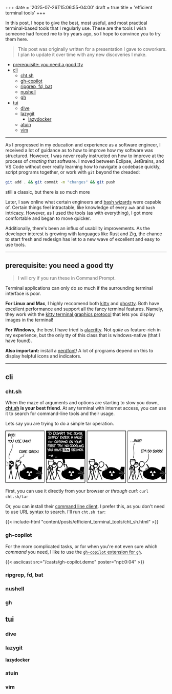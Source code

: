 +++
date = '2025-07-26T15:06:55-04:00'
draft = true
title = 'efficient terminal tools'
+++

In this post, I hope to give the best, most useful, and most practical terminal-based tools that I regularly use. These are the tools I wish someone had forced me to try years ago, so I hope to convince you to try them here.

> This post was originally written for a presentation I gave to coworkers. I plan to update it over time with any new discoveries I make.

<!-- mdformat-toc start --slug=github --no-anchors --maxlevel=6 --minlevel=1 -->

- [prerequisite: you need a good tty](#prerequisite-you-need-a-good-tty)
- [cli](#cli)
  - [cht.sh](#chtsh)
  - [gh-copilot](#gh-copilot)
  - [ripgrep, fd, bat](#ripgrep-fd-bat)
  - [nushell](#nushell)
  - [gh](#gh)
- [tui](#tui)
  - [dive](#dive)
  - [lazygit](#lazygit)
    - [lazydocker](#lazydocker)
  - [atuin](#atuin)
  - [vim](#vim)

<!-- mdformat-toc end -->

---

As I progressed in my education and experience as a software engineer, I received a lot of guidance as to how to improve how my software was structured. However, I was never really instructed on how to improve at the process of _creating_ that software. I moved between Eclipse, JetBrains, and VS Code without ever really learning how to navigate a codebase quickly, script programs together, or work with `git` beyond the dreaded:

```bash
git add . && git commit -m "changes" && git push
```

<figcaption>still a classic, but there is so much more</figcaption>

Later, I saw online what certain engineers and [bash wizards](https://www.youtube.com/watch?v=L967hYylZuc) were capable of. Certain things feel intractable, like knowledge of every `awk` and `bash` intricacy. However, as I used the tools (as with everything), I got more comfortable and began to move quicker.

Additionally, there's been an influx of usability improvements. As the developer interest is growing with languages like Rust and Zig, the chance to start fresh and redesign has let to a new wave of excellent and easy to use tools.

---

## prerequisite: you need a good tty

> I will cry if you run these in Command Prompt.

Terminal applications can only do so much if the surrounding terminal interface is poor.

**For Linux and Mac**, I highly reccomend both [kitty](https://sw.kovidgoyal.net/kitty/) and [ghostty](https://ghostty.org/). Both have excellent performance and support all the fancy terminal features. Namely, they work with the [kitty terminal graphics protocol](https://sw.kovidgoyal.net/kitty/graphics-protocol/) that lets you display images in the terminal!

**For Windows**, the best I have tried is [alacritty](https://alacritty.org/index.html). Not _quite_ as feature-rich in my experience, but the only tty of this class that is windows-native (that I have found).

**Also important:** install a [nerdfont](https://www.nerdfonts.com/)! A lot of programs depend on this to display helpful icons and indicators.

---

## cli

### cht.sh

When the maze of arguments and options are starting to slow you down, **[cht.sh](https://cht.sh/) is your best friend**. At any terminal with internet access, you can use it to search for command-line tools and their usage.

Lets say you are trying to do a simple tar operation.

[![hugo](images/tar.webp#large "Obligatory xkcd.")](https://xkcd.com/1168/)

First, you can use it directly from your browser _or through curl_: `curl cht.sh/tar`

Or, you can install their [command line client](https://github.com/chubin/cheat.sh#command-line-client-chtsh). I prefer this, as you don't need to use URL syntax to search. I'll run `cht.sh tar`:

{{< include-html "content/posts/efficient_terminal_tools/cht_sh.html" >}}

### gh-copilot

For the more complicated tasks, or for when you're not even sure which _command_ you need, I like to use the [`gh-copilot` extension for `gh`](https://github.com/github/gh-copilot).

{{< asciicast src="/casts/gh-copilot.demo" poster="npt:0:04" >}}

### ripgrep, fd, bat

### nushell

### gh

## tui

### dive

### lazygit

#### lazydocker

### atuin

### vim
